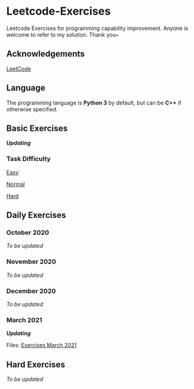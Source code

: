 # Leetcode-Exercises
Leetcode Exercises for programming capability improvement. Anyone is welcome to refer to my solution. Thank you~ 

## Acknowledgements
[LeetCode](https://leetcode-cn.com/)

## Language

The programming language is **Python 3** by default, but can be **C++** if otherwise specified.

## Basic Exercises
***Updating***

### Task Difficulty
[Easy](https://github.com/0oTedo0/Leetcode-Exercises/tree/main/Basic%20Exercises/Easy)

[Normal](https://github.com/0oTedo0/Leetcode-Exercises/tree/main/Basic%20Exercises/Normal)

[Hard](https://github.com/0oTedo0/Leetcode-Exercises/tree/main/Basic%20Exercises/Hard)

## Daily Exercises

### October 2020
*To be updated*

### November 2020
*To be updated*

### December 2020
*To be updated*

### March 2021
***Updating***

Files: [Exercises March 2021](https://github.com/0oTedo0/Leetcode-Exercises/tree/main/Daily%20Exercises/Mar%202021)

## Hard Exercises
*To be updated*
